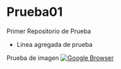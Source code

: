 Prueba01
========

Primer Repositorio de Prueba
- Linea agregada de prueba

Prueba de imagen
[![Google Browser](http://upload.wikimedia.org/wikipedia/commons/4/4a/Logo_2013_Google.png)](http://www.google.com)
